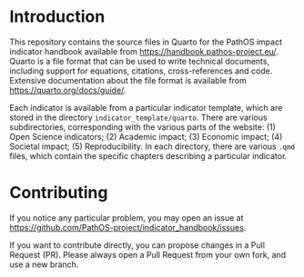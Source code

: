 # Introduction

This repository contains the source files in Quarto for the PathOS impact indicator handbook available from https://handbook.pathos-project.eu/. Quarto is a file format that can be used to write technical documents, including support for equations, citations, cross-references and code. Extensive documentation about the file format is available from https://quarto.org/docs/guide/.

Each indicator is available from a particular indicator template, which are stored in the directory `indicator_template/quarto`. There are various subdirectories, corresponding with the various parts of the website: (1) Open Science indicators; (2) Academic impact; (3) Economic impact; (4) Societal impact; (5) Reproducibility. In each directory, there are various `.qmd` files, which contain the specific chapters describing a particular indicator.

# Contributing

If you notice any particular problem, you may open an issue at https://github.com/PathOS-project/indicator_handbook/issues.

If you want to contribute directly, you can propose changes in a Pull Request (PR). Please always open a Pull Request from your own fork, and use a new branch.
